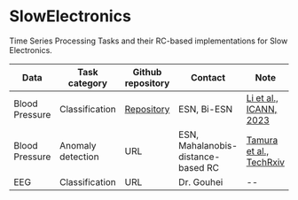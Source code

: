 # SlowElectronics

Time Series Processing Tasks and their RC-based implementations for Slow Electronics.

| Data  | Task category | Github repository | Contact | Note | Ref | 
| ------------- | ------------- | ------------- | ------------ | -----------|------------| 
| Blood Pressure | Classification | [Repository](https://github.com/Ziqiang-IRCN/ESN-Continuous-blood-pressure-data.git) | ESN, Bi-ESN | [Li et al., ICANN, 2023](https://link.springer.com/chapter/10.1007/978-3-031-44216-2_2) | 
| Blood Pressure  | Anomaly detection | URL | ESN, Mahalanobis-distance-based RC | [Tamura et al., TechRxiv](https://www.techrxiv.org/articles/preprint/Mahalanobis_Distance_of_Reservoir_States_for_Online_Time-Series_Anomaly_Detection/22678774) | 
| EEG | Classification | URL | Dr. Gouhei  | -- | -- |
